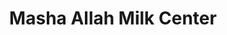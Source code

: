 ---
title: "Masha Allah Milk Center"
url: /karachi/masha-allah-milk-center-nazimabad-1/
shop: dairy
---